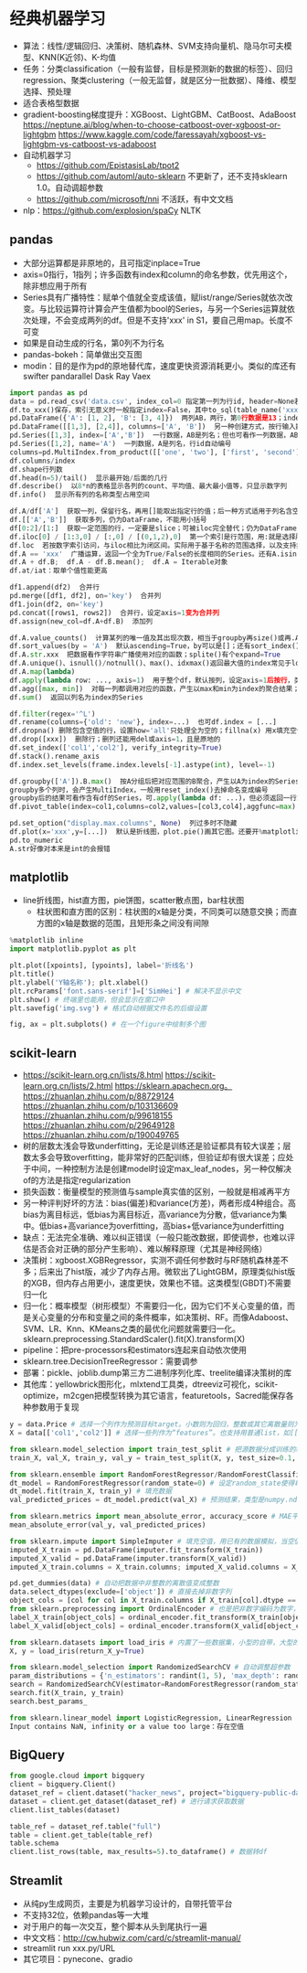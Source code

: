 # 经典机器学习

* 算法：线性/逻辑回归、决策树、随机森林、SVM支持向量机、隐马尔可夫模型、KNN(K近邻)、K-均值
* 任务：分类classification（一般有监督，目标是预测新的数据的标签）、回归regression、聚类clustering（一般无监督，就是区分一批数据）、降维、模型选择、预处理
* 适合表格型数据
* gradient-boosting梯度提升：XGBoost、LightGBM、CatBoost、AdaBoost https://neptune.ai/blog/when-to-choose-catboost-over-xgboost-or-lightgbm https://www.kaggle.com/code/faressayah/xgboost-vs-lightgbm-vs-catboost-vs-adaboost
* 自动机器学习
  * https://github.com/EpistasisLab/tpot2
  * https://github.com/automl/auto-sklearn 不更新了，还不支持sklearn 1.0。自动调超参数
  * https://github.com/microsoft/nni 不活跃，有中文文档
* nlp：https://github.com/explosion/spaCy NLTK

## pandas

* 大部分运算都是非原地的，且可指定inplace=True
* axis=0指行，1指列；许多函数有index和column的命名参数，优先用这个，除非想应用于所有
* Series具有广播特性：赋单个值就全变成该值，赋list/range/Series就依次改变。与比较运算符计算会产生值都为bool的Series，与另一个Series运算就依次处理，不会变成两列的df。但是不支持'xxx' in S1，要自己用map。长度不可变
* 如果是自动生成的行名，第0列不为行名
* pandas-bokeh：简单做出交互图
* modin：目的是作为pd的原地替代库，速度更快资源消耗更小。类似的库还有swifter pandarallel Dask Ray Vaex

```py
import pandas as pd
data = pd.read_csv('data.csv', index_col=0 指定第一列为行id, header=None若第一行不是列名, parse_dates=True)/excel/json/sql/sql_table/sql_query(sql语句, con)，编码默认u8，支持网络url
df.to_xxx()保存，索引无意义时一般指定index=False，其中to_sql(table_name('xxx'),con=c)能直接保存到数据库连接中，to_markdown(tablefmt="pipe")，to_pickle/feather以二进制格式保存；指定sep=None可自动检测分隔符，文件名以gz/xz/zst结尾可自动压缩保存且读取时自动识别
pd.DataFrame({'A': [1, 2], 'B': [3, 4]})  两列AB，两行，第0行数据是13；index=['row1', 'row2']指定行名
pd.DataFrame([[1,3], [2,4]], columns=['A', 'B'])  另一种创建方式，按行输入数据
pd.Series([1,3], index=['A','B'])  一行数据，AB是列名；但也可看作一列数据，AB是行id
pd.Series([1,2], name='A')  一列数据，A是列名，行id自动编号
columns=pd.MultiIndex.from_product([['one', 'two'], ['first', 'second']])  产生one下的两个和two下的两个，使用时用.loc[:, ('one', 'second')]
df.columns/index
df.shape行列数
df.head(n=5)/tail()  显示最开始/后面的几行
df.describe()  以8*n的表格显示各列的count、平均值、最大最小值等，只显示数字列
df.info()  显示所有列的名称类型占用空间

df.A/df['A']  获取一列，保留行名，再用[]能取出指定行的值；后一种方式适用于列名含空格
df.[['A','B']]  获取多列，仍为DataFrame，不能用小括号
df[0:2]/[1:]  获取一定范围的行，一定要是slice；可被iloc完全替代；仍为DataFrame，即使只有一行
df.iloc[0] / [1:3,0] / [:,0] / [(0,1,2),0]  第一个索引是行范围，用:就是选择所有行，第二个索引是选择列；单索引时类型为Series，且index变为原columns的内容因此可用.A
df.loc  若按数字索引访问，与iloc相比为闭区间。实际用于基于名称的范围选择，以及支持非数字的index范围：loc['A':'C']代替loc['A','B','C']。df.loc[df.Sex=='male', 'Height']取出所有男性的身高
df.A == 'xxx'  广播运算，返回一个全为True/False的长度相同的Series。还有A.isin([x,y])、A.notnull()、(...).any(...)进一步过滤。(data.A == 'xxx') & (data.B > 10) 逻辑或用|，一定要加括号
df.A + df.B;  df.A - df.B.mean();  df.A = Iterable对象
df.at/iat：取单个值性能更高

df1.append(df2)  合并行
pd.merge([df1, df2], on='key')  合并列
df1.join(df2, on='key')
pd.concat([rows1, rows2])  合并行，设定axis=1变为合并列
df.assign(new_col=df.A+df.B)  添加列

df.A.value_counts()  计算某列的唯一值及其出现次数，相当于groupby再size()或再.A.count()，再从大到小排序
df.sort_values(by = 'A')  默认ascending=True，by可以是[]；还有sort_index()在groupby后可能用到
df.A.str.xxx  把数据看作字符串广播使用对应的函数；splite()有个expand=True
df.A.unique()、isnull()/notnull()、max()、idxmax()返回最大值的index常见于loc中以获取那一行
df.A.map(lambda)
df.apply(lambda row: ..., axis=1)  用于整个df，默认按列，设定axis=1后按行，类型是Series，用.A可获取列的值。df.applymap处理单个元素
df.agg([max, min])  对每一列都调用对应的函数，产生以max和min为index的聚合结果；Series也适用
df.sum()  返回以列名为index的Series

df.filter(regex='^L')
df.rename(columns={'old': 'new'}, index=...)  也可df.index = [...]
df.dropna() 删除包含空值的行，设置how='all'只处理全为空的；fillna(x) 用x填充空值，drop_duplicates() 删除重复值
df.drop([xxx])  删除行；删列还能用del或axis=1，且是原地的
df.set_index(['col1','col2'], verify_integrity=True)
df.stack().rename_axis
df.index.set_levels(frame.index.levels[-1].astype(int), level=-1)

df.groupby(['A']).B.max()  按A分组后把对应范围的B聚合，产生以A为index的Series
groupby多个列时，会产生MultiIndex，一般用reset_index()去掉命名变成编号
groupby后的结果可看作含有df的Series，可.apply(lambda df: ...)，但必须返回一行或一个值，即需要聚合
df.pivot_table(index=col1,columns=col2,values=[col3,col4],aggfunc=max)  数据透视表，以col1为行，col2为列，取col3和col4的最大值

pd.set_option("display.max.columns", None)  列过多时不隐藏
df.plot(x='xxx',y=[...])  默认是折线图，plot.pie()画其它图。还要开%matplotlib inline
pd.to_numeric
A.str好像对本来是int的会报错
```

## matplotlib

* line折线图，hist直方图，pie饼图，scatter散点图，bar柱状图
  * 柱状图和直方图的区别：柱状图的x轴是分类，不同类可以随意交换；而直方图的x轴是数据的范围，且矩形条之间没有间隙

```py
%matplotlib inline
import matplotlib.pyplot as plt

plt.plot([xpoints], [ypoints], label='折线名')
plt.title()
plt.ylabel('Y轴名称'); plt.xlabel()
plt.rcParams['font.sans-serif']=['SimHei'] # 解决不显示中文
plt.show() # 终端里也能用，但会显示在窗口中
plt.savefig('img.svg') # 格式自动根据文件名的后缀设置

fig, ax = plt.subplots() # 在一个figure中绘制多个图
```

## scikit-learn

* https://scikit-learn.org.cn/lists/8.html https://scikit-learn.org.cn/lists/2.html https://sklearn.apachecn.org。https://zhuanlan.zhihu.com/p/88729124 https://zhuanlan.zhihu.com/p/103136609 https://zhuanlan.zhihu.com/p/99618155 https://zhuanlan.zhihu.com/p/29649128 https://zhuanlan.zhihu.com/p/190049765
* 树的层数太浅会导致underfitting，无论是训练还是验证都具有较大误差；层数太多会导致overfitting，能非常好的匹配训练，但验证却有很大误差；应处于中间，一种控制方法是创建model时设定max_leaf_nodes，另一种仅解决of的方法是指定regularization
* 损失函数：衡量模型的预测值与sample真实值的区别，一般就是相减再平方
* 另一种评判好坏的方法：bias(偏差)和variance(方差)，两者形成4种组合。高bias为离目标远，低bias为离目标近，高variance为分散，低variance为集中。低bias+高variance为overfitting，高bias+低variance为underfitting
* 缺点：无法完全准确、难以纠正错误（一般只能改数据，即使调参，也难以评估是否会对正确的部分产生影响）、难以解释原理（尤其是神经网络）
* 决策树：xgboost.XGBRegressor，实测不调任何参数时与RF随机森林差不多；后来出了hist版，减少了内存占用。微软出了LightGBM，原理类似hist版的XGB，但内存占用更小，速度更快，效果也不错。这类模型(GBDT)不需要归一化
* 归一化：概率模型（树形模型）不需要归一化，因为它们不关心变量的值，而是关心变量的分布和变量之间的条件概率，如决策树、RF。而像Adaboost、SVM、LR、Knn、KMeans之类的最优化问题就需要归一化。sklearn.preprocessing.StandardScaler().fit(X).transform(X)
* pipeline：把pre-processors和estimators连起来自动依次使用
* sklearn.tree.DecisionTreeRegressor：需要调参
* 部署：pickle、joblib.dump第三方二进制序列化库、treelite编译决策树的库
* 其他库：yellowbrick图形化，mlxtend工具类，dtreeviz可视化，scikit-optimize，m2cgen把模型转换为其它语言，featuretools，Sacred能保存各种参数用于复现

```py
y = data.Price # 选择一个列作为预测目标target。小数则为回归，整数或其它离散量则为分类，无监督学习不需要
X = data[['col1','col2']] # 选择一些列作为“features”。也支持用普通list，如[[1,2,3],[4,5,6]]表示2个sample，3个feature

from sklearn.model_selection import train_test_split # 把源数据分成训练的和验证的两部分，此处测试的占10%
train_X, val_X, train_y, val_y = train_test_split(X, y, test_size=0.1, random_state=0)

from sklearn.ensemble import RandomForestRegressor/RandomForestClassifier # 比单个决策树更精确且无需调整叶子参数，基本可以无脑替换普通决策树
dt_model = RandomForestRegressor(random_state=0) # 设定random_state使得每次运行结果一样
dt_model.fit(train_X, train_y) # 填充数据
val_predicted_prices = dt_model.predict(val_X) # 预测结果，类型是numpy.ndarray

from sklearn.metrics import mean_absolute_error, accuracy_score # MAE平均绝对误差，等于avg(abs(预测值-真实值))
mean_absolute_error(val_y, val_predicted_prices)

from sklearn.impute import SimpleImputer # 填充空值，用已有的数据模拟，当空值较少时可以使用，如果较多，应drop那一列
imputed_X_train = pd.DataFrame(imputer.fit_transform(X_train))
imputed_X_valid = pd.DataFrame(imputer.transform(X_valid))
imputed_X_train.columns = X_train.columns; imputed_X_valid.columns = X_valid.columns # Imputation会移除列名，此操作加回去

pd.get_dummies(data) # 自动把数据中非整数的离散值变成整数
data.select_dtypes(exclude=['object']) # 直接去掉非数字列
object_cols = [col for col in X_train.columns if X_train[col].dtype == "object"] # 提取非数字列的列名
from sklearn.preprocessing import OrdinalEncoder # 也是把非数字编码为数字，但可能存在X_train和X_valid里有不同值的情形，此时要drop掉差异部分，太复杂略。还有一种OneHotEncoder用起来太复杂了
label_X_train[object_cols] = ordinal_encoder.fit_transform(X_train[object_cols])
label_X_valid[object_cols] = ordinal_encoder.transform(X_valid[object_cols])

from sklearn.datasets import load_iris # 内置了一些数据集，小型的自带，大型的使用时会联网下
X, y = load_iris(return_X_y=True)

from sklearn.model_selection import RandomizedSearchCV # 自动调整超参数
param_distributions = {'n_estimators': randint(1, 5), 'max_depth': randint(5, 10)}
search = RandomizedSearchCV(estimator=RandomForestRegressor(random_state=0),n_iter=5,param_distributions=param_distributions,random_state=0)
search.fit(X_train, y_train)
search.best_params_

from sklearn.linear_model import LogisticRegression, LinearRegression
Input contains NaN, infinity or a value too large：存在空值
```

## BigQuery

```py
from google.cloud import bigquery
client = bigquery.Client()
dataset_ref = client.dataset("hacker_news", project="bigquery-public-data") # 描述要请求的内容
dataset = client.get_dataset(dataset_ref) # 进行请求获取数据
client.list_tables(dataset)

table_ref = dataset_ref.table("full")
table = client.get_table(table_ref)
table.schema
client.list_rows(table, max_results=5).to_dataframe() # 数据转df
```

## Streamlit

* 从纯py生成网页，主要是为机器学习设计的，自带托管平台
* 不支持32位，依赖pandas等一大堆
* 对于用户的每一次交互，整个脚本从头到尾执行一遍
* 中文文档：http://cw.hubwiz.com/card/c/streamlit-manual/
* streamlit run xxx.py/URL
* 其它项目：pynecone、gradio
